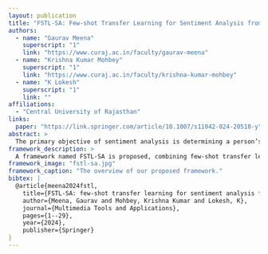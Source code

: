 ```yaml
---
layout: publication
title: "FSTL-SA: Few-shot Transfer Learning for Sentiment Analysis from Facial Expressions"
authors:
  - name: "Gaurav Meena"
    superscript: "1"
    link: "https://www.curaj.ac.in/faculty/gaurav-meena"
  - name: "Krishna Kumar Mohbey"
    superscript: "1"
    link: "https://www.curaj.ac.in/faculty/krishna-kumar-mohbey"
  - name: "K Lokesh"
    superscript: "1"
    link: ""
affiliations:
  - "Central University of Rajasthan"
links:
  paper: "https://link.springer.com/article/10.1007/s11042-024-20518-y"
abstract: >
  The primary objective of sentiment analysis is determining a person’s viewpoint on a subject or the document’s overall contextual polarity. When a significant quantity of labeled data is provided for the target task, deep learning is demonstrated to be successful for sentiment analysis in facial expressions. Nonetheless, there is ongoing research toward training a deep learning model with few observations of labeled data such that it may generalize effectively on a novel task called Few-shot Learning. This research proposes a unique few-shot transfer learning (FSTL-SA) framework for nonverbal communication sentiment polarity categorization. First, a deep learning model is trained using a large publicly available dataset of CK+ and FER2013 on anger, fear, and surprise in the source domain. The trained model was then finetuned in the target domain using the N-way-k-shot approach on happy, sad, and neutral classes and FER2013 and CK+. In addition, we employed two-stage semi-supervised few-shot learning to address the labeled data scarcity. The proposed framework performed better than cutting-edge methods on nonverbal sentiment analysis. The proposed deep convolutional neural network (DCNN) achieved an accuracy of 75.33% in the source domain, and the FSTL-SA method achieved an average accuracy of 61% for 100 shots. Additionally, we achieved an accuracy of 82% on a single semi-supervised approach for 60-shot.
framework_description: >
  A framework named FSTL-SA is proposed, combining few-shot transfer learning and semi-supervised learning to improve sentiment polarity classification from nonverbal facial expressions.
framework_image: "fstl-sa.jpg"
framework_caption: "The overview of our proposed framework."
bibtex: |
  @article{meena2024fstl,
    title={FSTL-SA: few-shot transfer learning for sentiment analysis from facial expressions},
    author={Meena, Gaurav and Mohbey, Krishna Kumar and Lokesh, K},
    journal={Multimedia Tools and Applications},
    pages={1--29},
    year={2024},
    publisher={Springer}
}
---
```

